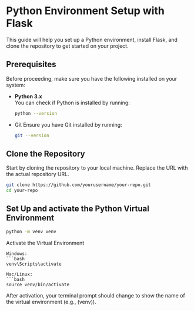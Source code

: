 # Python Environment Setup with Flask

This guide will help you set up a Python environment, install Flask, and clone the repository to get started on your project.

## Prerequisites

Before proceeding, make sure you have the following installed on your system:

- **Python 3.x**  
  You can check if Python is installed by running:
  ```bash
  python --version
  ```
- Git
Ensure you have Git installed by running:
  ```bash
  git --version
  ```

## Clone the Repository
Start by cloning the repository to your local machine. Replace the URL with the actual repository URL.
```bash
git clone https://github.com/yourusername/your-repo.git
cd your-repo
```
## Set Up and activate the Python Virtual Environment
```bash
python -m venv venv
```
Activate the Virtual Environment
```
Windows:
```bash
venv\Scripts\activate

Mac/Linux:
```bash
source venv/bin/activate
```
After activation, your terminal prompt should change to show the name of the virtual environment (e.g., (venv)).

```bash

```

